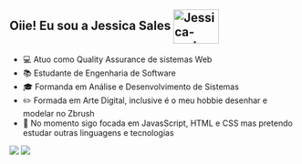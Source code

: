 ## Oiie! Eu sou a Jessica Sales <img align="center" alt="Jessica-yoda" height="60" width="80" src="https://media1.tenor.com/images/f6fe8d1d0463f4e51b6367bbecf56a3e/tenor.gif">


* :computer: Atuo como Quality Assurance de sistemas Web
* :books: Estudante de Engenharia de Software
* :mortar_board: Formanda em Análise e Desenvolvimento de Sistemas 
* :pencil2: Formada em Arte Digital, inclusive é o meu hobbie desenhar e modelar no Zbrush 
* :rocket: No momento sigo focada em JavasScript, HTML e CSS mas pretendo estudar outras linguagens e tecnologias

<a href="https://www.linkedin.com/in/jessales/" rel="nofollow"><img src="https://camo.githubusercontent.com/c00f87aeebbec37f3ee0857cc4c20b21fefde8a96caf4744383ebfe44a47fe3f/68747470733a2f2f696d672e736869656c64732e696f2f62616467652f2d4c696e6b6564496e2d2532333030373742353f7374796c653d666f722d7468652d6261646765266c6f676f3d6c696e6b6564696e266c6f676f436f6c6f723d7768697465" data-canonical-src="https://img.shields.io/badge/-LinkedIn-%230077B5?style=for-the-badge&amp;logo=linkedin&amp;logoColor=white" style="max-width:100%;"></a>
<a href="https://www.instagram.com/jesales__/" rel="nofollow"><img src="https://camo.githubusercontent.com/acaa286597b43c96dc02b69b90de15a65c52063e31835b763a061cc815f64bac/68747470733a2f2f696d672e736869656c64732e696f2f62616467652f2d496e7374616772616d2d2532334534343035463f7374796c653d666f722d7468652d6261646765266c6f676f3d696e7374616772616d266c6f676f436f6c6f723d7768697465" data-canonical-src="https://img.shields.io/badge/-Instagram-%23E4405F?style=for-the-badge&amp;logo=instagram&amp;logoColor=white" style="max-width:100%;"></a>
